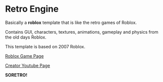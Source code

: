 # Retro Engine
Basically a **roblox** template that is like the retro games of Roblox.

Contains GUI, characters, textures, animations, gameplay and physics from the old days Roblox.

This template is based on 2007 Roblox.

[Roblox Game Page](https://www.roblox.com/games/102292213808563/Retro-Engine)

[Creator Youtube Page](https://youtube.com/@piquinhozin?si=EKOQjbngmRnGHEvs)

**SORETRO!**
